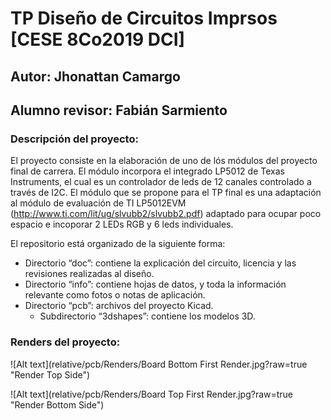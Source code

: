 # TP Diseño de Circuitos Imprsos [CESE 8Co2019 DCI]
## Autor: Jhonattan Camargo
## Alumno revisor: Fabián Sarmiento
### Descripción del proyecto:

El proyecto consiste en la elaboración de uno de lós módulos del proyecto final de carrera. El módulo incorpora el integrado LP5012 de Texas Instruments, el cual es un controlador de leds de 12 canales controlado a través de I2C. El módulo que se propone para el TP final es una adaptación al módulo de evaluación de TI LP5012EVM (http://www.ti.com/lit/ug/slvubb2/slvubb2.pdf) adaptado para ocupar poco espacio e incoporar 2 LEDs RGB y 6 leds individuales.

El repositorio está organizado de la siguiente forma:
  
  - Directorio “doc”: contiene la explicación del circuito, licencia y las revisiones realizadas al diseño.
  - Directorio “info”: contiene hojas de datos, y toda la información relevante como fotos o notas de aplicación.
  - Directorio “pcb”: archivos del proyecto Kicad.
    - Subdirectorio “3dshapes”: contiene los modelos 3D.
   
   

### Renders del proyecto:

![Alt text](relative/pcb/Renders/Board Bottom First Render.jpg?raw=true "Render Top Side")

![Alt text](relative/pcb/Renders/Board Top First Render.jpg?raw=true "Render Bottom Side")
